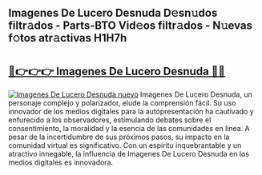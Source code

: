 ## Imagenes De Lucero Desnuda D𝚎sn𝚞dos filtr𝚊dos - Parts-BTO Vid𝚎os filtr𝚊dos - N𝚞evas f𝚘tos atr𝚊ctivas H1H7h

# <h2><a href="http://mb2pezc.tromn.icu/?c=Imagenes+De+Lucero+Desnuda">🔗👉👉👉 Imagenes De Lucero Desnuda 🔗🔗</a></h2>

[![Imagenes De Lucero Desnuda nuevo](https://i.imgur.com/pEAQMta.gif)](http://mb2pezc.tromn.icu/?c=Imagenes+De+Lucero+Desnuda)
Imagenes De Lucero Desnuda, un personaje complejo y polarizador, elude la comprensión fácil. Su uso innovador de los medios digitales para la autopresentación ha cautivado y enfurecido a los observadores, estimulando debates sobre el consentimiento, la moralidad y la esencia de las comunidades en línea. A pesar de la incertidumbre de sus próximos pasos, su impacto en la comunidad virtual es significativo. Con un espíritu inquebrantable y un atractivo innegable, la influencia de Imagenes De Lucero Desnuda en los medios digitales es innovadora.
